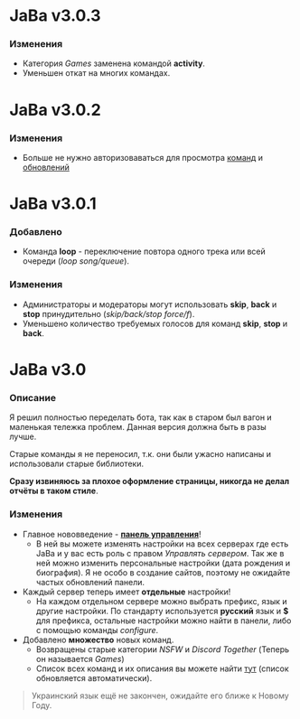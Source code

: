 # JaBa v3.0.3

### Изменения
* Категория *Games* заменена командой **activity**.
* Уменьшен откат на многих командах.


# JaBa v3.0.2

### Изменения
* Больше не нужно авторизоваваться для просмотра [команд](/commands) и [обновлений](/updates)


# JaBa v3.0.1

### Добавлено
* Команда **loop** - переключение повтора одного трека или всей очереди (*loop song/queue*).

### Изменения
* Администраторы и модераторы могут использовать **skip**, **back** и **stop** принудительно (*skip/back/stop force/f*).
* Уменьшено количество требуемых голосов для команд **skip**, **stop** и **back**.


# JaBa v3.0

### Описание
Я решил полностью переделать бота, так как в старом был вагон и маленькая тележка проблем. Данная верcия должна быть в разы лучше.

Старые команды я не переносил, т.к. они были ужасно написаны и использовали старые библиотеки.

**Сразу извиняюсь за плохое оформление страницы, никогда не делал отчёты в таком стиле**.

### Изменения
* Главное нововведение - **[панель управления](https://jaba.pp.ua)**!
	* В ней вы можете изменять настройки на всех серверах где есть JaBa и у вас есть роль с правом *Управлять сервером*. Так же в ней можно изменить персональные настройки (дата рождения и биография). Я не особо в создание сайтов, поэтому не ожидайте частых обновлений панели.
* Каждый сервер теперь имеет **отдельные** настройки!
	* На каждом отдельном сервере можно выбрать префикс, язык и другие настройки. По стандарту используется **русский** язык и **$** для префикса, остальные настройки можно найти в панели, либо с помощью команды *configure*.
* Добавлено **множество** новых команд.
	* Возвращены старые категории *NSFW* и *Discord Together* (Теперь он называется *Games*)
	* Список всех команд и их описания вы можете найти [тут](/commands) (список обновляется автоматически).

> Украинский язык ещё не закончен, ожидайте его ближе к Новому Году.